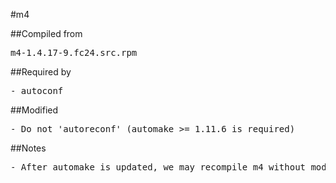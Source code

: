 #m4

##Compiled from
<pre>m4-1.4.17-9.fc24.src.rpm</pre>

##Required by
<pre>
- autoconf
</pre>

##Modified
<pre>
- Do not 'autoreconf' (automake >= 1.11.6 is required)
</pre>

##Notes
<pre>
- After automake is updated, we may recompile m4 without modification.
</pre>
